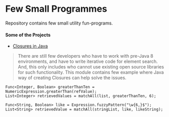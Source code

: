 Few Small Programmes
===================================
Repository contains few small utility fun-programs.

#### Some of the Projects ####

- [Closures in Java](java-closures)

> There are still few developers who have to work with pre-Java 8 environments, and have to write iterative code for element search. And, this only includes who cannot use existing open source libraries for such functionality. This module contains few example where Java way of creating Closures can help solve the issues.

```
Func<Integer, Boolean> greaterThanTen = NumericExpression.greaterThan(refValue);
List<Integer> retrievedValues = matchAll(list, greaterThanTen, 6);

Func<String, Boolean> like = Expression.fuzzyPattern("\w{6,}$");
List<String> retrievedValue = matchAll(stringList, like, likeString);
```

